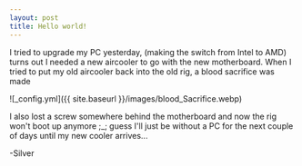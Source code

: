 ```yaml
---
layout: post
title: Hello world! 
---
```


I tried to upgrade my PC yesterday, (making the switch from Intel to AMD) turns out I needed a new aircooler to go with the new motherboard. When I tried to put my old aircooler back into the old rig, a blood sacrifice was made

![_config.yml]({{ site.baseurl }}/images/blood_Sacrifice.webp)

I also lost a screw somewhere behind the motherboard and now the rig won't boot up anymore ;_; 
guess I'll just be without a PC for the next couple of days until my new cooler arrives...


-Silver
